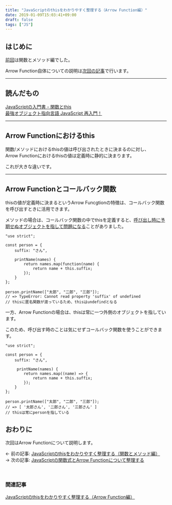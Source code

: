 ```yaml
---
title: "JavaScriptのthisをわかりやすく整理する（Arrow Function編）"
date: 2019-01-09T15:03:41+09:00
draft: false
tags: ["JS"]
---
```


## はじめに

[前回](https://mom0tomo.github.io/post/20190106/)は関数とメソッド編でした。

Arrow Function自体についての説明は[次回の記事](https://mom0tomo.github.iopost/2019013/)で行います。

***

## 読んだもの
[JavaScriptの入門書 - 関数とthis](https://jsprimer.net/basic/function-this/)<br>
[最強オブジェクト指向言語 JavaScript 再入門！](https://www.slideshare.net/yuka2py/javascript-23768378)

***

## Arrow Functionにおけるthis
関数/メソッドにおけるthisの値は呼び出されたときに決まるのに対し、<br>Arrow Functionにおけるthisの値は定義時に静的に決まります。

これが大きな違いです。


***

## Arrow Functionとコールバック関数
thisの値が定義時に決まるというArrow Funcgtionの特徴は、コールバック関数を呼び出すときに活用できます。

メソッドの場合は、コールバック関数の中でthisを定義すると、[呼び出し時に予期せぬオブジェクトを指して問題になる](https://mom0tomo.github.io/post/20190106/#2-%E3%82%B3%E3%83%BC%E3%83%AB%E3%83%90%E3%83%83%E3%82%AF%E9%96%A2%E6%95%B0%E3%81%AE%E4%B8%AD%E3%81%A7this%E3%82%92%E5%8F%82%E7%85%A7%E3%81%99%E3%82%8B%E5%A0%B4%E5%90%88)ことがありました。

```
"use strict";

const person = {
    suffix: "さん",

    printName(names) {
        return names.map(function(name) {
            return name + this.suffix;
        });
    }
};

person.printName(["太郎", "二郎", "三郎"]);
// => TypeError: Cannot read property 'suffix' of undefined
// thisに匿名関数が渡っているため、thisはundefindとなる
```


一方、Arrow Functionの場合は、thisは常に一つ外側のオブジェクトを指しています。

このため、呼び出す時のことは気にせずコールバック関数を使うことができます。

```
"use strict";

const person = {
    suffix: "さん",

     printName(names) {
        return names.map((name) => {
            return name + this.suffix;
        });
    }
};

person.printName(["太郎", "二郎", "三郎"]);
// => [ '太郎さん', '二郎さん', '三郎さん' ]
// thisは常にpersonを指している
```

## おわりに
次回はArrow Functionについて説明します。

← 前の記事: [JavaScriptのthisをわかりやすく整理する（関数とメソッド編）](https://mom0tomo.github.iopost/20190109/)<br>
→ 次の記事: [JavaScriptの関数式とArrow Functionについて整理する](https://mom0tomo.github.iopost/2019013/)

<br>

### 関連記事
[JavaScriptのthisをわかりやすく整理する（Arrow Function編）](https://mom0tomo.github.iopost/20190109/)


